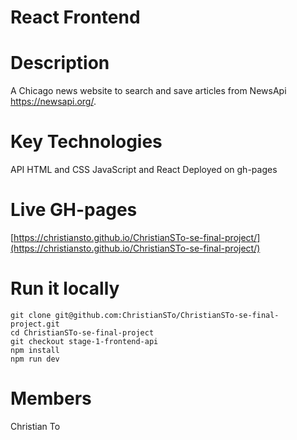 # React Frontend

# Description
A Chicago news website to search and save articles from NewsApi https://newsapi.org/. 

# Key Technologies
API
HTML and CSS
JavaScript and React
Deployed on gh-pages

# Live GH-pages
[https://christiansto.github.io/ChristianSTo-se-final-project/](https://christiansto.github.io/ChristianSTo-se-final-project/)

# Run it locally

```
git clone git@github.com:ChristianSTo/ChristianSTo-se-final-project.git
cd ChristianSTo-se-final-project
git checkout stage-1-frontend-api
npm install
npm run dev
```

# Members
Christian To
